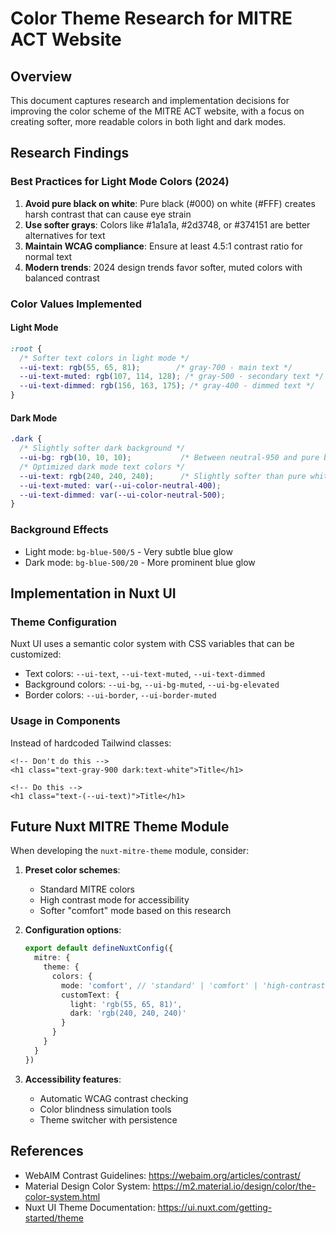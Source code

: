 # Color Theme Research for MITRE ACT Website

## Overview
This document captures research and implementation decisions for improving the color scheme of the MITRE ACT website, with a focus on creating softer, more readable colors in both light and dark modes.

## Research Findings

### Best Practices for Light Mode Colors (2024)
1. **Avoid pure black on white**: Pure black (#000) on white (#FFF) creates harsh contrast that can cause eye strain
2. **Use softer grays**: Colors like #1a1a1a, #2d3748, or #374151 are better alternatives for text
3. **Maintain WCAG compliance**: Ensure at least 4.5:1 contrast ratio for normal text
4. **Modern trends**: 2024 design trends favor softer, muted colors with balanced contrast

### Color Values Implemented

#### Light Mode
```css
:root {
  /* Softer text colors in light mode */
  --ui-text: rgb(55, 65, 81);        /* gray-700 - main text */
  --ui-text-muted: rgb(107, 114, 128); /* gray-500 - secondary text */
  --ui-text-dimmed: rgb(156, 163, 175); /* gray-400 - dimmed text */
}
```

#### Dark Mode
```css
.dark {
  /* Slightly softer dark background */
  --ui-bg: rgb(10, 10, 10);           /* Between neutral-950 and pure black */
  /* Optimized dark mode text colors */
  --ui-text: rgb(240, 240, 240);      /* Slightly softer than pure white */
  --ui-text-muted: var(--ui-color-neutral-400);
  --ui-text-dimmed: var(--ui-color-neutral-500);
}
```

### Background Effects
- Light mode: `bg-blue-500/5` - Very subtle blue glow
- Dark mode: `bg-blue-500/20` - More prominent blue glow

## Implementation in Nuxt UI

### Theme Configuration
Nuxt UI uses a semantic color system with CSS variables that can be customized:
- Text colors: `--ui-text`, `--ui-text-muted`, `--ui-text-dimmed`
- Background colors: `--ui-bg`, `--ui-bg-muted`, `--ui-bg-elevated`
- Border colors: `--ui-border`, `--ui-border-muted`

### Usage in Components
Instead of hardcoded Tailwind classes:
```vue
<!-- Don't do this -->
<h1 class="text-gray-900 dark:text-white">Title</h1>

<!-- Do this -->
<h1 class="text-(--ui-text)">Title</h1>
```

## Future Nuxt MITRE Theme Module

When developing the `nuxt-mitre-theme` module, consider:

1. **Preset color schemes**: 
   - Standard MITRE colors
   - High contrast mode for accessibility
   - Softer "comfort" mode based on this research

2. **Configuration options**:
   ```typescript
   export default defineNuxtConfig({
     mitre: {
       theme: {
         colors: {
           mode: 'comfort', // 'standard' | 'comfort' | 'high-contrast'
           customText: {
             light: 'rgb(55, 65, 81)',
             dark: 'rgb(240, 240, 240)'
           }
         }
       }
     }
   })
   ```

3. **Accessibility features**:
   - Automatic WCAG contrast checking
   - Color blindness simulation tools
   - Theme switcher with persistence

## References
- WebAIM Contrast Guidelines: https://webaim.org/articles/contrast/
- Material Design Color System: https://m2.material.io/design/color/the-color-system.html
- Nuxt UI Theme Documentation: https://ui.nuxt.com/getting-started/theme
